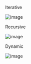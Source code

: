 Iterative

![image](https://github.com/baby4dm/module5-dev-homework/assets/99317239/87555d9e-7e3e-467d-acd4-be39ec5b4823)

Recursive

![image](https://github.com/baby4dm/module5-dev-homework/assets/99317239/e7178f26-6fd5-4289-bf52-7241a1edd64b)

Dynamic

![image](https://github.com/baby4dm/module5-dev-homework/assets/99317239/e3075f15-8381-4edd-8452-3c4550b00be0)

